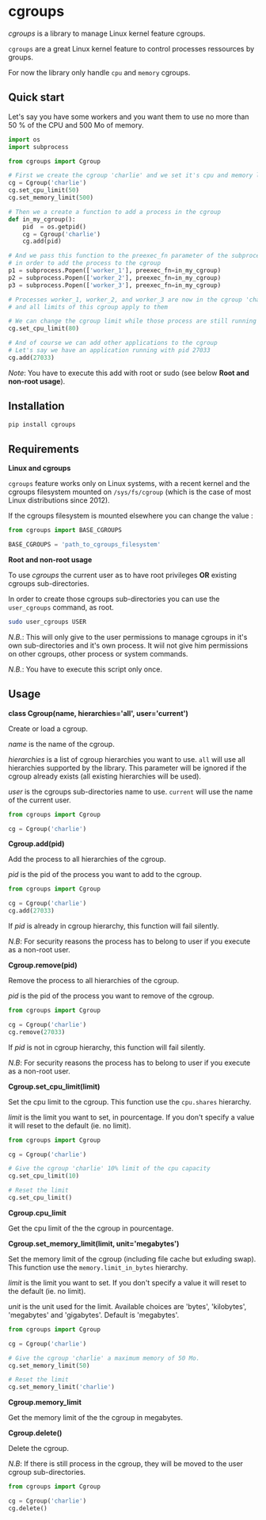# cgroups

*cgroups* is a library to manage Linux kernel feature cgroups.

`cgroups` are a great Linux kernel feature to control processes ressources by groups.

For now the library only handle `cpu` and `memory` cgroups.


## Quick start

Let's say you have some workers and you want them to use no more than 50 % of the CPU and 500 Mo of memory.

```python
import os
import subprocess

from cgroups import Cgroup

# First we create the cgroup 'charlie' and we set it's cpu and memory limits
cg = Cgroup('charlie')
cg.set_cpu_limit(50)
cg.set_memory_limit(500)

# Then we a create a function to add a process in the cgroup
def in_my_cgroup():
	pid  = os.getpid()
	cg = Cgroup('charlie')
	cg.add(pid)

# And we pass this function to the preexec_fn parameter of the subprocess call
# in order to add the process to the cgroup
p1 = subprocess.Popen(['worker_1'], preexec_fn=in_my_cgroup)
p2 = subprocess.Popen(['worker_2'], preexec_fn=in_my_cgroup)
p3 = subprocess.Popen(['worker_3'], preexec_fn=in_my_cgroup)

# Processes worker_1, worker_2, and worker_3 are now in the cgroup 'charlie'
# and all limits of this cgroup apply to them

# We can change the cgroup limit while those process are still running
cg.set_cpu_limit(80)

# And of course we can add other applications to the cgroup
# Let's say we have an application running with pid 27033
cg.add(27033)
```

*Note*: You have to execute this add with root or sudo (see below **Root and non-root usage**).


## Installation

```bash
pip install cgroups
```


## Requirements

**Linux and cgroups**

`cgroups` feature works only on Linux systems, with a recent kernel and the cgroups filesystem mounted on `/sys/fs/cgroup` (which is the case of most Linux distributions since 2012).

If the cgroups filesystem is mounted elsewhere you can change the value :

```python
from cgroups import BASE_CGROUPS

BASE_CGROUPS = 'path_to_cgroups_filesystem'
```

**Root and non-root usage**

To use *cgroups* the current user as to have root privileges **OR** existing cgroups sub-directories.

In order to create those cgroups sub-directories you can use the `user_cgroups` command, as root.

```bash
sudo user_cgroups USER
```

*N.B.*: This will only give to the user permissions to manage cgroups in it's own sub-directories and it's own process. It wiil not give him permissions on other cgroups, other process or system commands.

*N.B.*: You have to execute this script only once.


## Usage

**class Cgroup(name, hierarchies='all', user='current')**

Create or load a cgroup.

*name* is the name of the cgroup.

*hierarchies* is a list of cgroup hierarchies you want to use. `all` will use all hierarchies supported by the library.
This parameter will be ignored if the cgroup already exists (all existing hierarchies will be used).

*user* is the cgroups sub-directories name to use. `current` will use the name of the current user.

```python
from cgroups import Cgroup

cg = Cgroup('charlie')
```


**Cgroup.add(pid)**

Add the process to all hierarchies of the cgroup.

*pid* is the pid of the process you want to add to the cgroup.

```python
from cgroups import Cgroup

cg = Cgroup('charlie')
cg.add(27033)
```

If *pid* is already in cgroup hierarchy, this function will fail silently.

*N.B*: For security reasons the process has to belong to user if you execute as a non-root user.


**Cgroup.remove(pid)**

Remove the process to all hierarchies of the cgroup.

*pid* is the pid of the process you want to remove of the cgroup.

```python
from cgroups import Cgroup

cg = Cgroup('charlie')
cg.remove(27033)
```

If *pid* is not in cgroup hierarchy, this function will fail silently.

*N.B*: For security reasons the process has to belong to user if you execute as a non-root user.


**Cgroup.set_cpu_limit(limit)**

Set the cpu limit to the cgroup.
This function use the `cpu.shares` hierarchy.

*limit* is the limit you want to set, in pourcentage.
If you don't specify a value it will reset to the default (ie. no limit).

```python
from cgroups import Cgroup

cg = Cgroup('charlie')

# Give the cgroup 'charlie' 10% limit of the cpu capacity
cg.set_cpu_limit(10)

# Reset the limit
cg.set_cpu_limit()
```


**Cgroup.cpu_limit**

Get the cpu limit of the the cgroup in pourcentage.


**Cgroup.set_memory_limit(limit, unit='megabytes')**

Set the memory limit of the cgroup (including file cache but exluding swap).
This function use the `memory.limit_in_bytes` hierarchy.

*limit* is the limit you want to set.
If you don't specify a value it will reset to the default (ie. no limit).

*unit* is the unit used for the limit. Available choices are 'bytes', 'kilobytes', 'megabytes' and 'gigabytes'. Default is 'megabytes'.


```python
from cgroups import Cgroup

cg = Cgroup('charlie')

# Give the cgroup 'charlie' a maximum memory of 50 Mo.
cg.set_memory_limit(50)

# Reset the limit
cg.set_memory_limit('charlie')
```


**Cgroup.memory_limit**

Get the memory limit of the the cgroup in megabytes.


**Cgroup.delete()**

Delete the cgroup.

*N.B*: If there is still process in the cgroup, they will be moved to the user cgroup sub-directories.

```python
from cgroups import Cgroup

cg = Cgroup('charlie')
cg.delete()
```
